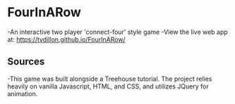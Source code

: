 # FourInARow

-An interactive two player 'connect-four' style game
-View the live web app at:  https://tydillon.github.io/FourInARow/

## Sources

-This game was built alongside a Treehouse tutorial. The project relies heavily on vanilla Javascript, HTML, and CSS, and utilizes JQuery for animation.
